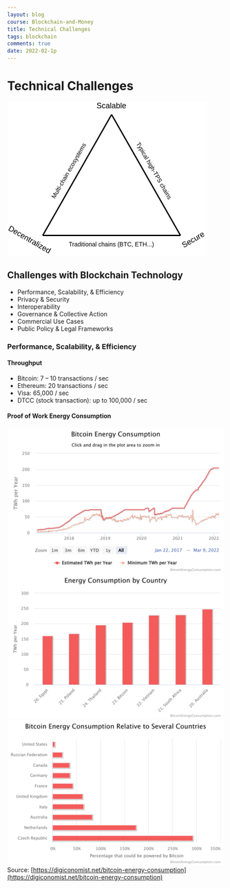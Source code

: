 ```yaml
---
layout: blog
course: Blockchain-and-Money
title: Technical Challenges
tags: blockchain 
comments: true
date: 2022-02-1p
---
```


# Technical Challenges
![trilemma](/assets/trilemma.png)

## Challenges with Blockchain Technology
*   Performance, Scalability, & Efficiency
*   Privacy & Security
*   Interoperability
*   Governance & Collective Action
*   Commercial Use Cases
*   Public Policy & Legal Frameworks 

### Performance, Scalability, & Efficiency

#### Throughput
*   Bitcoin: 7 – 10 transactions / sec
*   Ethereum: 20 transactions / sec
*   Visa: 65,000 / sec
*   DTCC (stock transaction): up to 100,000 / sec

#### Proof of Work Energy Consumption
![bitcoin energy by year](/assets/bitcoin-energy-year.png)
![bitcoin energy by country](/assets/bitcoin-energy-country.png)
![bitcoin energy as country percentage](/assets/bitcoin-energy-country-percentage.png)
Source: [https://digiconomist.net/bitcoin-energy-consumption](https://digiconomist.net/bitcoin-energy-consumption)

